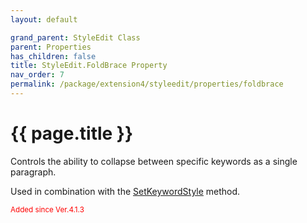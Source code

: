 ```yaml
---
layout: default

grand_parent: StyleEdit Class
parent: Properties
has_children: false
title: StyleEdit.FoldBrace Property
nav_order: 7
permalink: /package/extension4/styleedit/properties/foldbrace
---
```

# {{ page.title }}

Controls the ability to collapse between specific keywords as a single paragraph.

Used in combination with the <a href="/package/extension4/styleedit/methods/setkeywordstyle">SetKeywordStyle</a> method.


<small><span style="color:red">Added since Ver.4.1.3</span></small>